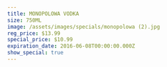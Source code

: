 ```yaml
---
title: MONOPOLOWA VODKA
size: 750ML
image: /assets/images/specials/monopolowa (2).jpg
reg_price: $13.99
special_price: $10.99
expiration_date: 2016-06-08T00:00:00.000Z
show_special: true
---
```



